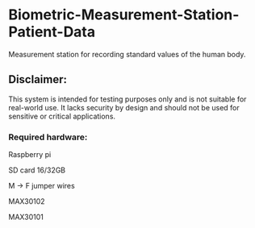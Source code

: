 # Biometric-Measurement-Station-Patient-Data
Measurement station for recording standard values of the human body.

## Disclaimer: 
This system is intended for testing purposes only and is not suitable for real-world use. It lacks security by design and should not be used for sensitive or critical applications.

### Required hardware:
Raspberry pi 

SD card 16/32GB

M -> F jumper wires

MAX30102

MAX30101
